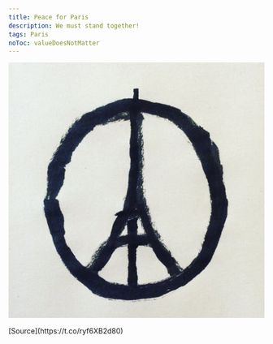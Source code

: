 ```yaml
---
title: Peace for Paris
description: We must stand together!
tags: Paris
noToc: valueDoesNotMatter
---
```


<img class="img-responsive" src="2015-11-14-Peace-for-Paris/peace-for-paris_jean-jullien.jpg" alt="Peace for Paris by Jean Jullien">


<p class="text-right">[Source](https://t.co/ryf6XB2d80)</p>
